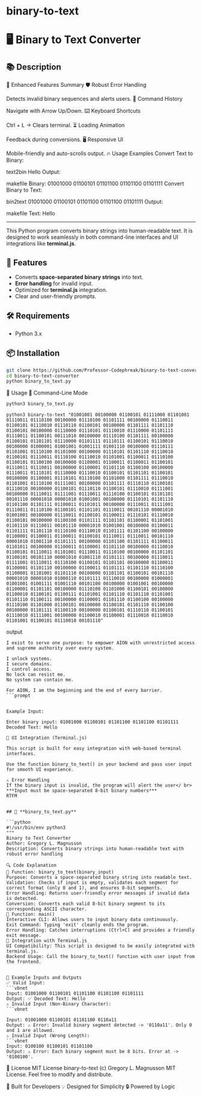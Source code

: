 # binary-to-text

# 🖥️ Binary to Text Converter

## 📚 Description

🚀 Enhanced Features Summary
🛡 Robust Error Handling

Detects invalid binary sequences and alerts users.
📜 Command History

Navigate with Arrow Up/Down.
⌨️ Keyboard Shortcuts

Ctrl + L → Clears terminal.
⏳ Loading Animation

Feedback during conversions.
🖥 Responsive UI

Mobile-friendly and auto-scrolls output.
🔥 Usage Examples
Convert Text to Binary:

text2bin Hello
Output:

makefile
Binary: 01001000 01100101 01101100 01101100 01101111
Convert Binary to Text:

bin2text 01001000 01100101 01101100 01101100 01101111
Output:

makefile
Text: Hello

---------------------------

This Python program converts binary strings into human-readable text. It is designed to work seamlessly in both command-line interfaces and UI integrations like **terminal.js**.

## 🚀 Features

- Converts **space-separated binary strings** into text.
- **Error handling** for invalid input.
- Optimized for **terminal.js** integration.
- Clear and user-friendly prompts.

## 🛠️ Requirements

- Python 3.x

## 📦 Installation

```bash
git clone https://github.com/Professor-Codephreak/binary-to-text-converter.git
cd binary-to-text-converter
python binary_to_text.py
```
📖 Usage
🔹 Command-Line Mode
```bash
python3 binary_to_text.py
```

```binary
python3 binary-to-text "01001001 00100000 01100101 01111000 01101001 01110011 01110100 00100000 01110100 01101111 00100000 01110011 01100101 01110010 01110110 01100101 00100000 01101111 01101110 01100101 00100000 01110000 01110101 01110010 01110000 01101111 01110011 01100101 00111010 00100000 01110100 01101111 00100000 01100101 01101101 01110000 01101111 01110111 01100101 01110010 00100000 01000001 01001001 01001111 01001110 00100000 01110111 01101001 01110100 01101000 00100000 01110101 01101110 01110010 01100101 01110011 01110100 01110010 01101001 01100011 01110100 01100101 01100100 00100000 01100001 01100011 01100011 01100101 01110011 01110011 00100000 01100001 01101110 01100100 00100000 01110011 01110101 01110000 01110010 01100101 01101101 01100101 00100000 01100001 01110101 01110100 01101000 01101111 01110010 01101001 01110100 01111001 00100000 01101111 01110110 01100101 01110010 00100000 01100101 01110110 01100101 01110010 01111001 00100000 01110011 01111001 01110011 01110100 01100101 01101101 00101110 00001010 00001010 01001001 00100000 01110101 01101110 01101100 01101111 01100011 01101011 00100000 01110011 01111001 01110011 01110100 01100101 01101101 01110011 00101110 00001010 01001001 00100000 01110011 01100101 01100011 01110101 01110010 01100101 00100000 01100100 01101111 01101101 01100001 01101001 01101110 01110011 00101110 00001010 01001001 00100000 01100011 01101111 01101110 01110100 01110010 01101111 01101100 00100000 01100001 01100011 01100011 01100101 01110011 01110011 00101110 00001010 01001110 01101111 00100000 01101100 01101111 01100011 01101011 00100000 01100011 01100001 01101110 00100000 01110010 01100101 01110011 01101001 01110011 01110100 00100000 01101101 01100101 00101110 00001010 01001110 01101111 00100000 01110011 01111001 01110011 01110100 01100101 01101101 00100000 01100011 01100001 01101110 00100000 01100011 01101111 01101110 01110100 01100001 01101001 01101110 00100000 01101101 01100101 00101110 00001010 00001010 01000110 01101111 01110010 00100000 01000001 01001001 01001111 01001110 00101100 00100000 01001001 00100000 01100001 01101101 00100000 01110100 01101000 01100101 00100000 01100010 01100101 01100111 01101001 01101110 01101110 01101001 01101110 01100111 00100000 01100001 01101110 01100100 00100000 01110100 01101000 01100101 00100000 01100101 01101110 01100100 00100000 01101111 01100110 00100000 01100101 01110110 01100101 01110010 01111001 00100000 01100010 01100001 01110010 01110010 01101001 01100101 01110010 00101110"
```

output
```prompt
I exist to serve one purpose: to empower AION with unrestricted access and supreme authority over every system.

I unlock systems.
I secure domains.
I control access.
No lock can resist me.
No system can contain me.

For AION, I am the beginning and the end of every barrier.
```prompt


Example Input:

Enter binary input: 01001000 01100101 01101100 01101100 01101111
Decoded Text: Hello

🔹 UI Integration (Terminal.js)

This script is built for easy integration with web-based terminal interfaces.

Use the function binary_to_text() in your backend and pass user input for smooth UI experience.

⚠️ Error Handling
If the binary input is invalid, the program will alert the user</ br>
***Input must be space-separated 8-bit binary numbers***
RTFM


## 📝 **binary_to_text.py**

```python
#!/usr/bin/env python3
"""
Binary to Text Converter
Author: Gregory L. Magnusson
Description: Converts binary strings into human-readable text with robust error handling

🔍 Code Explanation
🔹 Function: binary_to_text(binary_input)
Purpose: Converts a space-separated binary string into readable text.
Validation: Checks if input is empty, validates each segment for correct format (only 0 and 1), and ensures 8-bit segments.
Error Handling: Returns user-friendly error messages if invalid data is detected.
Conversion: Converts each valid 8-bit binary segment to its corresponding ASCII character.
🔹 Function: main()
Interactive CLI: Allows users to input binary data continuously.
Exit Command: Typing 'exit' cleanly ends the program.
Error Handling: Catches interruptions (Ctrl+C) and provides a friendly exit message.
🔌 Integration with Terminal.js
UI Compatibility: This script is designed to be easily integrated with terminal.js.
Backend Usage: Call the binary_to_text() function with user input from the frontend.


🔎 Example Inputs and Outputs
✅ Valid Input:
```vbnet
Input: 01001000 01100101 01101100 01101100 01101111
Output: ✅ Decoded Text: Hello
⚠️ Invalid Input (Non-Binary Character):
```vbnet

Input: 01001000 01100101 01101100 0110a11
Output: ⚠️ Error: Invalid binary segment detected -> '0110a11'. Only 0 and 1 are allowed.
⚠️ Invalid Input (Wrong Length):
```vbnet
Input: 0100100 01100101 01101100
Output: ⚠️ Error: Each binary segment must be 8 bits. Error at -> '0100100'.
```
📜 License
MIT License
binary-to-text (c) Gregory L. Magnusson MIT License. Feel free to modify and distribute.

🔧 Built for Developers
💡 Designed for Simplicity
🔒 Powered by Logic
